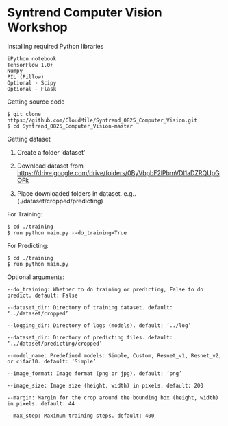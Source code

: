 # Syntrend Computer Vision Workshop

Installing required Python libraries

```shell
iPython notebook
TensorFlow 1.0+
Numpy 
PIL (Pillow)
Optional - Scipy 
Optional - Flask
```

Getting source code 
```shell
$ git clone https://github.com/CloudMile/Syntrend_0825_Computer_Vision.git
$ cd Syntrend_0825_Computer_Vision-master
```
Getting dataset

1. Create a folder ‘dataset’

2. Download dataset from https://drive.google.com/drive/folders/0ByVbpbF2lPbmVDl1aDZRQUpGOFk

3. Place downloaded folders in dataset. e.g.. (./dataset/cropped/predicting)


For Training:

```shell
$ cd ./training
$ run python main.py --do_training=True
```

For Predicting:
```shell
$ cd ./training
$ run python main.py
```

Optional arguments:

```shell
--do_training: Whether to do training or predicting, False to do predict. default: False

--dataset_dir: Directory of training dataset. default: ‘../dataset/cropped’

--logging_dir: Directory of logs (models). default: ‘../log’

--dataset_dir: Directory of predicting files. default: ‘../dataset/predicting/cropped’

--model_name: Predefined models: Simple, Custom, Resnet_v1, Resnet_v2, or cifar10. default: ‘Simple’

--image_format: Image format (png or jpg). default: ‘png’

--image_size: Image size (height, width) in pixels. default: 200

--margin: Margin for the crop around the bounding box (height, width) in pixels. default: 44

--max_step: Maximum training steps. default: 400
```

